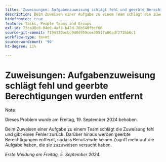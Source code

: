 ```yaml
---
title: 'Zuweisungen: Aufgabenzuweisung schlägt fehl und geerbte Berechtigungen wurden entfernt'
description: Beim Zuweisen einer Aufgabe zu einem Team schlägt die Zuweisung fehl und gibt einen Fehler zurück. Darüber hinaus werden geerbte Berechtigungen entfernt, sodass Benutzende keinen Zugriff mehr auf die Aufgabe haben, die sie zuzuweisen versucht haben.
hidefromtoc: true
feature: Tasks, People Teams and Groups
exl-id: 7fca38c0-04e0-4af3-b47d-76b540fbcf06
source-git-commit: 7194330acbc940d959cee30517a06adf272bb6c1
workflow-type: tm+mt
source-wordcount: '90'
ht-degree: 11%

---
```


# Zuweisungen: Aufgabenzuweisung schlägt fehl und geerbte Berechtigungen wurden entfernt

>[!NOTE]
>
>Dieses Problem wurde am Freitag, 19. September 2024 behoben.

Beim Zuweisen einer Aufgabe zu einem Team schlägt die Zuweisung fehl und gibt einen Fehler zurück. Darüber hinaus werden geerbte Berechtigungen entfernt, sodass Benutzende keinen Zugriff mehr auf die Aufgabe haben, die sie zuzuweisen versucht haben.

_Erste Meldung am Freitag, 5. September 2024._
